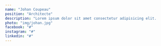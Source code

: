 ```yaml
---
name: "Johan Coupeau"
position: "Architecte"
description: "Lorem ipsum dolor sit amet consectetur adipisicing elit. Eveniet nam itaque ipsam iste provident quo ipsam iste provident."
photo: "img/johan.jpg"
facebook: "#"
instagram: "#"
linkedin: "#"
---
```

